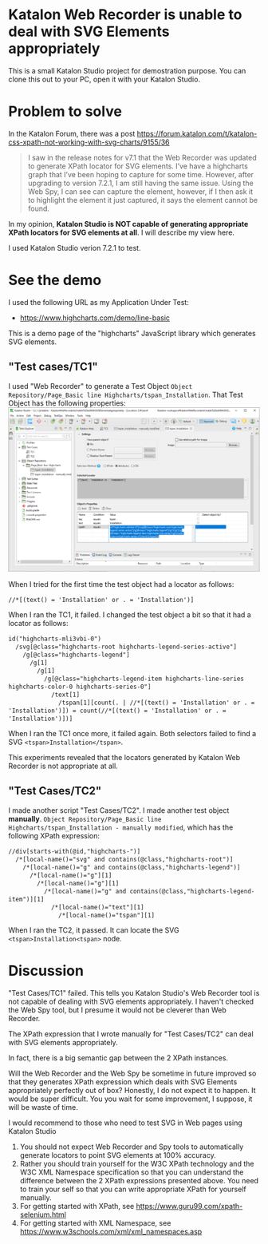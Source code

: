 Katalon Web Recorder is unable to deal with SVG Elements appropriately
================================================

This is a small Katalon Studio project for demostration purpose.
You can clone this out to your PC, open it with your Katalon Studio.

# Problem to solve

In the Katalon Forum, there was a post https://forum.katalon.com/t/katalon-css-xpath-not-working-with-svg-charts/9155/36

>I saw in the release notes for v7.1 that the Web Recorder was updated to generate XPath locator for SVG elements. I’ve have a highcharts graph that I’ve been hoping to capture for some time. However, after upgrading to version 7.2.1, I am still having the same issue. Using the Web Spy, I can see can capture the element, however, if I then ask it to highlight the element it just captured, it says the element cannot be found.

In my opinion, **Katalon Studio is NOT capable of generating appropriate XPath locators for SVG elements at all**. I will describe my view here.

I used Katalon Studio verion 7.2.1 to test.

# See the demo

I used the following URL as my Application Under Test:

- https://www.highcharts.com/demo/line-basic

This is a demo page of the "highcharts" JavaScript library which generates SVG elements.

## "Test cases/TC1"

I used "Web Recorder" to generate a Test Object `Object Repository/Page_Basic line Highcharts/tspan_Installation`. That Test Object has the following properties:
![tspan_Intallation](docs/images/tspan_Installation.png)

When I tried for the first time the test object had a locator as follows:

```
//*[(text() = 'Installation' or . = 'Installation')]
```

When I ran the TC1, it failed.
I changed the test object a bit so that it had a locator as follows:

```
id("highcharts-mli3vbi-0")
  /svg[@class="highcharts-root highcharts-legend-series-active"]
    /g[@class="highcharts-legend"]
      /g[1]
        /g[1]
          /g[@class="highcharts-legend-item highcharts-line-series highcharts-color-0 highcharts-series-0"]
            /text[1]
              /tspan[1][count(. | //*[(text() = 'Installation' or . = 'Installation')]) = count(//*[(text() = 'Installation' or . = 'Installation')])]
```

When I ran the TC1 once more, it failed again. Both selectors failed to find a SVG `<tspan>Installation</tspan>`.

This experiments revealed that the locators generated by Katalon Web Recorder is not appropriate at all.

## "Test Cases/TC2"

I made another script "Test Cases/TC2". I made another test object **manually**. `Object Repository/Page_Basic line Highcharts/tspan_Installation - manually modified`, which has the following XPath expression:

```
//div[starts-with(@id,"highcharts-")]
  /*[local-name()="svg" and contains(@class,"highcharts-root")]
    /*[local-name()="g" and contains(@class,"highcharts-legend")]
      /*[local-name()="g"][1]
        /*[local-name()="g"][1]
          /*[local-name()="g" and contains(@class,"highcharts-legend-item")][1]
            /*[local-name()="text"][1]
              /*[local-name()="tspan"][1]
```

When I ran the TC2, it passed. It can locate the SVG `<tspan>Installation<tspan>` node.

# Discussion

"Test Cases/TC1" failed. This tells you Katalon Studio's Web Recorder tool is not capable of dealing with SVG elements appropriately. I haven't checked the Web Spy tool, but I presume it would not be cleverer than Web Recorder.

The XPath expression that I wrote manually for "Test Cases/TC2" can deal with SVG elements appropriately.

In fact, there is a big semantic gap between the 2 XPath instances.

Will the Web Recorder and the Web Spy be sometime in future improved so that they generates XPath expression which deals with SVG Elements appropriately perfectly out of box? Honestly, I do not expect it to happen. It would be super difficult. You you wait for some improvement, I suppose, it will be waste of time.

I would recommend to those who need to test SVG in Web pages using Katalon Studio

1. You should not expect Web Recorder and Spy tools to automatically generate locators to point SVG elements at 100% accuracy.
2. Rather you should train yourself for the W3C XPath technology and the W3C XML Namespace specification so that you can understand the difference between the 2 XPath expressions presented above. You need to train your self so that you can write appropriate XPath for yourself manually.
3. For getting started with XPath, see https://www.guru99.com/xpath-selenium.html
4. For getting started with XML Namespace, see https://www.w3schools.com/xml/xml_namespaces.asp
